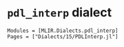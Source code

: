 # `pdl_interp` dialect

```@autodocs
Modules = [MLIR.Dialects.pdl_interp]
Pages = ["Dialects/15/PDLInterp.jl"]
```
